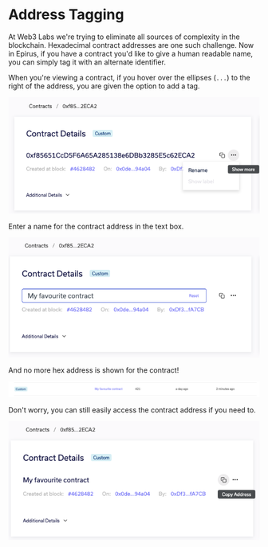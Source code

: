 # Address Tagging

At Web3 Labs we're trying to eliminate all sources of complexity in the blockchain. Hexadecimal 
contract addresses are one such challenge. Now in Epirus, if you have a contract you'd like to 
give a human readable name, you can simply tag it with an alternate identifier.

When you're viewing a contract, if you hover over the ellipses (`...`) to the right of the 
address, you are given the option to add a tag.

![Tag contract dialogue](./img/tag_contract.png)

Enter a name for the contract address in the text box.

![Add tag name](./img/tagging_contract.png)

And no more hex address is shown for the contract!

![Tagged contract view](./img/tagged_contract_list_view.png)

Don't worry, you can still easily access the contract address if you need to.

![View contract address](./img/tagged_contract.png)

